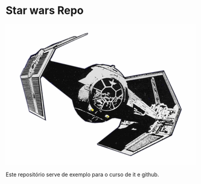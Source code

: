 # Star wars Repo

![TIE FIGHTER](./tiefighter.png)

Este repositório serve de exemplo para o curso de it e github.
